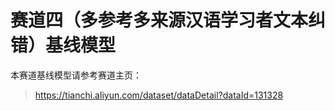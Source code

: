 # 赛道四（多参考多来源汉语学习者文本纠错）基线模型

本赛道基线模型请参考赛道主页：

> https://tianchi.aliyun.com/dataset/dataDetail?dataId=131328
